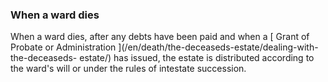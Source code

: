 ###  When a ward dies

When a ward dies, after any debts have been paid and when a [ Grant of Probate
or Administration ](/en/death/the-deceaseds-estate/dealing-with-the-deceaseds-
estate/) has issued, the estate is distributed according to the ward's will or
under the rules of intestate succession.  
